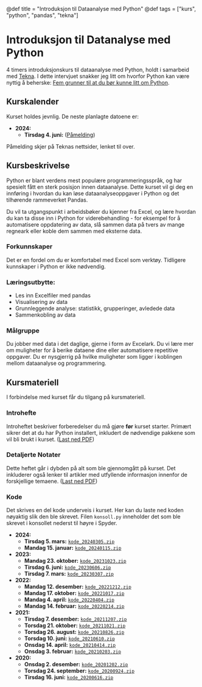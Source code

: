 @def title = "Introduksjon til Dataanalyse med Python"
@def tags = ["kurs", "python", "pandas", "tekna"]

# Introduksjon til Datanalyse med Python

4 timers introduksjonskurs til dataanalyse med Python, holdt i samarbeid med [Tekna](https://www.tekna.no/). I dette intervjuet snakker jeg litt om hvorfor Python kan være nyttig å beherske: [Fem grunner til at du bør kunne litt om Python](https://www.tekna.no/kurs/innhold/fem-grunner-til-at-du-bor-kunne-litt-om-python/).

## Kurskalender

Kurset holdes jevnlig. De neste planlagte datoene er:

- **2024:**
    - **Tirsdag 4. juni:** ([Påmelding](https://www.tekna.no/kurs/introduksjon-til-dataanalyse-med-python/?nr=45959))

Påmelding skjer på Teknas nettsider, lenket til over.

## Kursbeskrivelse

Python er blant verdens mest populære programmeringsspråk, og har spesielt fått en sterk posisjon innen dataanalyse. Dette kurset vil gi deg en innføring i hvordan du kan løse dataanalyseoppgaver i Python og det tilhørende rammeverket Pandas.

Du vil ta utgangspunkt i arbeidsbøker du kjenner fra Excel, og lære hvordan du kan ta disse inn i Python for viderebehandling - for eksempel for å automatisere oppdatering av data, slå sammen data på tvers av mange regneark eller koble dem sammen med eksterne data.

### Forkunnskaper

Det er en fordel om du er komfortabel med Excel som verktøy. Tidligere kunnskaper i Python er ikke nødvendig.

### Læringsutbytte:

- Les inn Excelfiler med pandas
- Visualisering av data
- Grunnleggende analyse: statistikk, grupperinger, avledede data
- Sammenkobling av data

### Målgruppe

Du jobber med data i det daglige, gjerne i form av Excelark. Du vi lære mer om muligheter for å berike dataene dine eller automatisere repetitive oppgaver. Du er nysgjerrig på hvilke muligheter som ligger i koblingen mellom dataanalyse og programmering.

## Kursmateriell

I forbindelse med kurset får du tilgang på kursmateriell.

### Introhefte

Introheftet beskriver forberedelser du må gjøre **før** kurset starter. Primært sikrer det at du har Python installert, inkludert de nødvendige pakkene som vil bli brukt i kurset. ([Last ned PDF](python-dataanalyse-intro-forberedelser.pdf))

### Detaljerte Notater

Dette heftet går i dybden på alt som ble gjennomgått på kurset. Det inkluderer også lenker til artikler med utfyllende informasjon innenfor de forskjellige temaene. ([Last ned PDF](python-dataanalyse-intro-detaljer.pdf))

### Kode

Det skrives en del kode underveis i kurset. Her kan du laste ned koden nøyaktig slik den ble skrevet. Filen `konsoll.py` inneholder det som ble skrevet i konsollet nederst til høyre i Spyder.

- **2024:**
    - **Tirsdag 5. mars:** [`kode_20240305.zip`](kode_20240305.zip)
    - **Mandag 15. januar:** [`kode_20240115.zip`](kode_20240115.zip)
- **2023:**
    - **Mandag 23. oktober:** [`kode_20231023.zip`](kode_20231023.zip)
    - **Tirsdag 6. juni:** [`kode_20230606.zip`](kode_20230606.zip)
    - **Tirsdag 7. mars:** [`kode_20230307.zip`](kode_20230307.zip)
- **2022:**
    - **Mandag 12. desember:** [`kode_20221212.zip`](kode_20221212.zip)
    - **Mandag 17. oktober:** [`kode_20221017.zip`](kode_20221017.zip)
    - **Mandag 4. april:** [`kode_20220404.zip`](kode_20220404.zip)
    - **Mandag 14. februar:** [`kode_20220214.zip`](kode_20220214.zip)
- **2021:**
    - **Tirsdag 7. desember:** [`kode_20211207.zip`](kode_20211207.zip)
    - **Torsdag 21. oktober:** [`kode_20211021.zip`](kode_20211021.zip)
    - **Torsdag 26. august:** [`kode_20210826.zip`](kode_20210826.zip)
    - **Torsdag 10. juni:** [`kode_20210610.zip`](kode_20210610.zip)
    - **Onsdag 14. april:** [`kode_20210414.zip`](kode_20210414.zip)
    - **Onsdag 3. februar:** [`kode_20210203.zip`](kode_20210203.zip)
- **2020:**
    - **Onsdag 2. desember:** [`kode_20201202.zip`](kode_20201202.zip)
    - **Torsdag 24. september:** [`kode_20200924.zip`](kode_20200924.zip)
    - **Tirsdag 16. juni:** [`kode_20200616.zip`](kode_20200616.zip)
